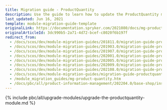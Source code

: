```yaml
---
title: Migration guide - ProductQuantity
description: Use the guide to learn how to update the ProductQuantity module.
last_updated: Jun 16, 2021
template: module-migration-guide-template
originalLink: https://documentation.spryker.com/2021080/docs/mg-product-quantity
originalArticleId: 3dc990b5-2a71-4d72-bcef-c8020f6b197f
redirect_from:
  - /docs/scos/dev/module-migration-guides/201811.0/migration-guide-productquantity.html
  - /docs/scos/dev/module-migration-guides/201903.0/migration-guide-productquantity.html
  - /docs/scos/dev/module-migration-guides/201907.0/migration-guide-productquantity.html
  - /docs/scos/dev/module-migration-guides/202001.0/migration-guide-productquantity.html
  - /docs/scos/dev/module-migration-guides/202005.0/migration-guide-productquantity.html
  - /docs/scos/dev/module-migration-guides/202009.0/migration-guide-productquantity.html
  - /docs/scos/dev/module-migration-guides/202108.0/migration-guide-productquantity.html
  - /docs/scos/dev/module-migration-guides/migration-guide-productquantity.html
  - /module_migration_guides/mg-product-quantity.htm
  - /docs/pbc/all/product-information-management/202204.0/base-shop/install-and-upgrade/upgrade-modules/upgrade-the-productquantity-module.html
---
```


{% include pbc/all/upgrade-modules/upgrade-the-productquantity-module.md %} <!-- To edit, see /_includes/pbc/all/upgrade-modules/upgrade-the-productquantity-module.md -->
